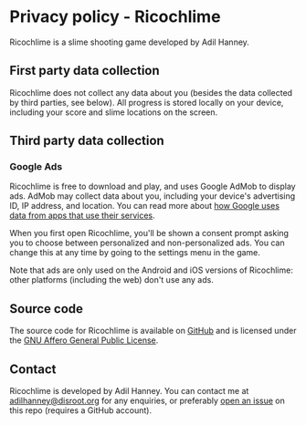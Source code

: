 # Privacy policy - Ricochlime

Ricochlime is a slime shooting game developed by Adil Hanney.

## First party data collection

Ricochlime does not collect any data about you (besides the data collected by third parties, see below). All progress is stored locally on your device, including your score and slime locations on the screen.

## Third party data collection

### Google Ads

Ricochlime is free to download and play, and uses Google AdMob to display ads. AdMob may collect data about you, including your device's advertising ID, IP address, and location. You can read more about [how Google uses data from apps that use their services](https://policies.google.com/technologies/partner-sites).

When you first open Ricochlime, you'll be shown a consent prompt asking you to choose between personalized and non-personalized ads. You can change this at any time by going to the settings menu in the game.

Note that ads are only used on the Android and iOS versions of Ricochlime: other platforms (including the web) don't use any ads.

## Source code

The source code for Ricochlime is available on [GitHub](https://github.com/adil192/ricochlime) and is licensed under the [GNU Affero General Public License](https://github.com/adil192/ricochlime/blob/main/LICENSE.md).

## Contact

Ricochlime is developed by Adil Hanney. You can contact me at adilhanney@disroot.org for any enquiries, or preferably [open an issue](https://github.com/adil192/ricochlime/issues/new) on this repo (requires a GitHub account).
